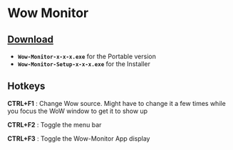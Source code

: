 # Wow Monitor

## [Download](https://github.com/antholord/Wow-Monitor/releases/latest/)
- **`Wow-Monitor-x-x-x.exe`** for the Portable version
- **`Wow-Monitor-Setup-x-x-x.exe`** for the Installer

## Hotkeys

**CTRL+F1** : Change Wow source. Might have to change it a few times while you focus the WoW window to get it to show up

**CTRL+F2** : Toggle the menu bar

**CTRL+F3** : Toggle the Wow-Monitor App display
